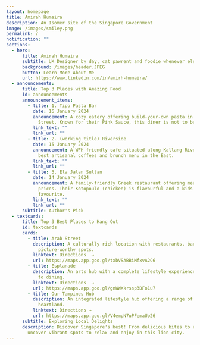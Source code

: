 ```yaml
---
layout: homepage
title: Amirah Humaira
description: An Isomer site of the Singapore Government
image: /images/smiley.png
permalink: /
notification: ""
sections:
  - hero:
      title: Amirah Humaira
      subtitle: UX Designer by day, cat pawrent and foodie whenever else.
      background: /images/header.JPEG
      button: Learn More About Me
      url: https://www.linkedin.com/in/amirh-humaira/
  - announcements:
      title: Top 3 Places with Amazing Food
      id: announcements
      announcement_items:
        - title: 1. Tipo Pasta Bar
          date: 16 January 2024
          announcement: A cozy eatery offering build-your-own pasta in the heart of Arab
            Street. Known for their Pink Sauce, this diner is not to be missed!
          link_text: ""
          link_url: ""
        - title: 2. (working title) Riverside
          date: 15 January 2024
          announcement: A WFH-friendly cafe situated along Kallang River with one of the
            best artisanal coffees and brunch menu in the East.
          link_text: ""
          link_url: ""
        - title: 3. Ela Jalan Sultan
          date: 14 January 2024
          announcement: A family-friendly Greek restaurant offering meals at affordable
            prices. Their Kotopoulo (chicken) is flavourful and a kids'
            favourite.
          link_text: ""
          link_url: ""
      subtitle: Author's Pick
  - textcards:
      title: Top 3 Best Places to Hang Out
      id: textcards
      cards:
        - title: Arab Street
          description: A culturally rich location with restaurants, bars, and
            picture-worthy spots.
          linktext: Directions  →
          url: https://maps.app.goo.gl/txbVSABBiMfxvA2C6
        - title: Esplanade
          description: An arts hub with a complete lifestyle experience, from night shows
            to dining.
          linktext: Directions  →
          url: https://maps.app.goo.gl/gnWWXkrssp3DFo1u7
        - title: Our Tampines Hub
          description: An integrated lifestyle hub offering a range of services in the
            heartland.
          linktext: Directions →
          url: https://maps.app.goo.gl/V4empN7uPFemaUo26
      subtitle: Exploring Local Delights
      description: Discover Singapore's best! From delicious bites to refreshing sips,
        uncover vibrant spots to relax and enjoy in this lion city.
---
```

